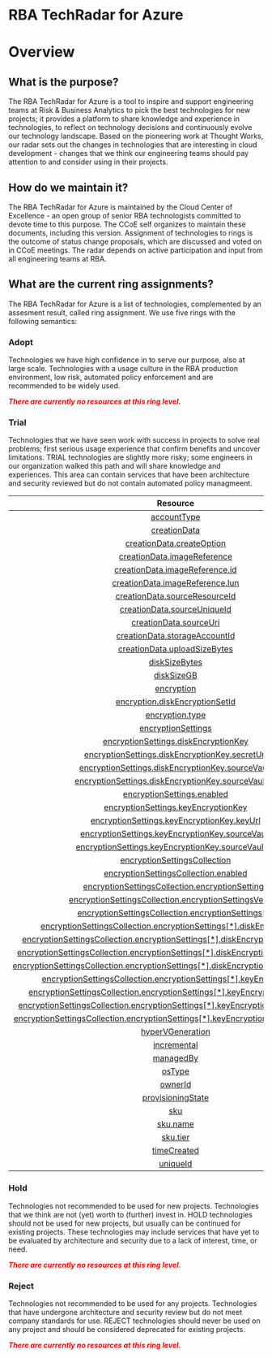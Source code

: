 
RBA TechRadar for Azure
=======================

# Overview

## What is the purpose?


The RBA TechRadar for Azure is a tool to inspire and support engineering teams at Risk & Business Analytics to pick the best technologies for new projects; it provides a platform to share knowledge and experience in technologies, to reflect on technology decisions and continuously evolve our technology landscape.  Based on the pioneering work at Thought Works, our radar sets out the changes in technologies that are interesting in cloud development - changes that we think our engineering teams should pay attention to and consider using in their projects.
## How do we maintain it?


The RBA TechRadar for Azure is maintained by the Cloud Center of Excellence - an open group of senior RBA technologists committed to devote time to this purpose.  The CCoE self organizes to maintain these documents, including this version.  Assignment of technologies to rings is the outcome of status change proposals, which are discussed and voted on in CCoE meetings.  The radar depends on active participation and input from all engineering teams at RBA.
## What are the current ring assignments?


The RBA TechRadar for Azure is a list of technologies, complemented by an assesment result, called ring assignment.  We use five rings with the following semantics:
### Adopt


Technologies we have high confidence in to serve our purpose, also at large scale.  Technologies with a usage culture in the RBA production environment, low risk, automated policy enforcement and are recommended to be widely used.  
  
***<font color="red"> There are currently no resources at this ring level. </font>***
### Trial


Technologies that we have seen work with success in projects to solve real problems;  first serious usage experience that confirm benefits and uncover limitations.  TRIAL technologies are slightly more risky; some engineers in our organization walked this path and will share knowledge and experiences.  This area can contain services that have been architecture and security reviewed but do not contain automated policy managmeent.  

|Resource|Description|Path|Status|
| :---: | :---: | :---: | :---: |
|[accountType](https://github.com/openrba/python-azure-techradar/tree/master/Microsoft.Compute/snapshots/accountType)|UNKNOWN|Microsoft.Compute/snapshots/accountType|TRIAL|
|[creationData](https://github.com/openrba/python-azure-techradar/tree/master/Microsoft.Compute/snapshots/creationData)|UNKNOWN|Microsoft.Compute/snapshots/creationData|TRIAL|
|[creationData.createOption](https://github.com/openrba/python-azure-techradar/tree/master/Microsoft.Compute/snapshots/creationData.createOption)|UNKNOWN|Microsoft.Compute/snapshots/creationData.createOption|TRIAL|
|[creationData.imageReference](https://github.com/openrba/python-azure-techradar/tree/master/Microsoft.Compute/snapshots/creationData.imageReference)|UNKNOWN|Microsoft.Compute/snapshots/creationData.imageReference|TRIAL|
|[creationData.imageReference.id](https://github.com/openrba/python-azure-techradar/tree/master/Microsoft.Compute/snapshots/creationData.imageReference.id)|UNKNOWN|Microsoft.Compute/snapshots/creationData.imageReference.id|TRIAL|
|[creationData.imageReference.lun](https://github.com/openrba/python-azure-techradar/tree/master/Microsoft.Compute/snapshots/creationData.imageReference.lun)|UNKNOWN|Microsoft.Compute/snapshots/creationData.imageReference.lun|TRIAL|
|[creationData.sourceResourceId](https://github.com/openrba/python-azure-techradar/tree/master/Microsoft.Compute/snapshots/creationData.sourceResourceId)|UNKNOWN|Microsoft.Compute/snapshots/creationData.sourceResourceId|TRIAL|
|[creationData.sourceUniqueId](https://github.com/openrba/python-azure-techradar/tree/master/Microsoft.Compute/snapshots/creationData.sourceUniqueId)|UNKNOWN|Microsoft.Compute/snapshots/creationData.sourceUniqueId|TRIAL|
|[creationData.sourceUri](https://github.com/openrba/python-azure-techradar/tree/master/Microsoft.Compute/snapshots/creationData.sourceUri)|UNKNOWN|Microsoft.Compute/snapshots/creationData.sourceUri|TRIAL|
|[creationData.storageAccountId](https://github.com/openrba/python-azure-techradar/tree/master/Microsoft.Compute/snapshots/creationData.storageAccountId)|UNKNOWN|Microsoft.Compute/snapshots/creationData.storageAccountId|TRIAL|
|[creationData.uploadSizeBytes](https://github.com/openrba/python-azure-techradar/tree/master/Microsoft.Compute/snapshots/creationData.uploadSizeBytes)|UNKNOWN|Microsoft.Compute/snapshots/creationData.uploadSizeBytes|TRIAL|
|[diskSizeBytes](https://github.com/openrba/python-azure-techradar/tree/master/Microsoft.Compute/snapshots/diskSizeBytes)|UNKNOWN|Microsoft.Compute/snapshots/diskSizeBytes|TRIAL|
|[diskSizeGB](https://github.com/openrba/python-azure-techradar/tree/master/Microsoft.Compute/snapshots/diskSizeGB)|UNKNOWN|Microsoft.Compute/snapshots/diskSizeGB|TRIAL|
|[encryption](https://github.com/openrba/python-azure-techradar/tree/master/Microsoft.Compute/snapshots/encryption)|UNKNOWN|Microsoft.Compute/snapshots/encryption|TRIAL|
|[encryption.diskEncryptionSetId](https://github.com/openrba/python-azure-techradar/tree/master/Microsoft.Compute/snapshots/encryption.diskEncryptionSetId)|UNKNOWN|Microsoft.Compute/snapshots/encryption.diskEncryptionSetId|TRIAL|
|[encryption.type](https://github.com/openrba/python-azure-techradar/tree/master/Microsoft.Compute/snapshots/encryption.type)|UNKNOWN|Microsoft.Compute/snapshots/encryption.type|TRIAL|
|[encryptionSettings](https://github.com/openrba/python-azure-techradar/tree/master/Microsoft.Compute/snapshots/encryptionSettings)|UNKNOWN|Microsoft.Compute/snapshots/encryptionSettings|TRIAL|
|[encryptionSettings.diskEncryptionKey](https://github.com/openrba/python-azure-techradar/tree/master/Microsoft.Compute/snapshots/encryptionSettings.diskEncryptionKey)|UNKNOWN|Microsoft.Compute/snapshots/encryptionSettings.diskEncryptionKey|TRIAL|
|[encryptionSettings.diskEncryptionKey.secretUrl](https://github.com/openrba/python-azure-techradar/tree/master/Microsoft.Compute/snapshots/encryptionSettings.diskEncryptionKey.secretUrl)|UNKNOWN|Microsoft.Compute/snapshots/encryptionSettings.diskEncryptionKey.secretUrl|TRIAL|
|[encryptionSettings.diskEncryptionKey.sourceVault](https://github.com/openrba/python-azure-techradar/tree/master/Microsoft.Compute/snapshots/encryptionSettings.diskEncryptionKey.sourceVault)|UNKNOWN|Microsoft.Compute/snapshots/encryptionSettings.diskEncryptionKey.sourceVault|TRIAL|
|[encryptionSettings.diskEncryptionKey.sourceVault.id](https://github.com/openrba/python-azure-techradar/tree/master/Microsoft.Compute/snapshots/encryptionSettings.diskEncryptionKey.sourceVault.id)|UNKNOWN|Microsoft.Compute/snapshots/encryptionSettings.diskEncryptionKey.sourceVault.id|TRIAL|
|[encryptionSettings.enabled](https://github.com/openrba/python-azure-techradar/tree/master/Microsoft.Compute/snapshots/encryptionSettings.enabled)|UNKNOWN|Microsoft.Compute/snapshots/encryptionSettings.enabled|TRIAL|
|[encryptionSettings.keyEncryptionKey](https://github.com/openrba/python-azure-techradar/tree/master/Microsoft.Compute/snapshots/encryptionSettings.keyEncryptionKey)|UNKNOWN|Microsoft.Compute/snapshots/encryptionSettings.keyEncryptionKey|TRIAL|
|[encryptionSettings.keyEncryptionKey.keyUrl](https://github.com/openrba/python-azure-techradar/tree/master/Microsoft.Compute/snapshots/encryptionSettings.keyEncryptionKey.keyUrl)|UNKNOWN|Microsoft.Compute/snapshots/encryptionSettings.keyEncryptionKey.keyUrl|TRIAL|
|[encryptionSettings.keyEncryptionKey.sourceVault](https://github.com/openrba/python-azure-techradar/tree/master/Microsoft.Compute/snapshots/encryptionSettings.keyEncryptionKey.sourceVault)|UNKNOWN|Microsoft.Compute/snapshots/encryptionSettings.keyEncryptionKey.sourceVault|TRIAL|
|[encryptionSettings.keyEncryptionKey.sourceVault.id](https://github.com/openrba/python-azure-techradar/tree/master/Microsoft.Compute/snapshots/encryptionSettings.keyEncryptionKey.sourceVault.id)|UNKNOWN|Microsoft.Compute/snapshots/encryptionSettings.keyEncryptionKey.sourceVault.id|TRIAL|
|[encryptionSettingsCollection](https://github.com/openrba/python-azure-techradar/tree/master/Microsoft.Compute/snapshots/encryptionSettingsCollection)|UNKNOWN|Microsoft.Compute/snapshots/encryptionSettingsCollection|TRIAL|
|[encryptionSettingsCollection.enabled](https://github.com/openrba/python-azure-techradar/tree/master/Microsoft.Compute/snapshots/encryptionSettingsCollection.enabled)|UNKNOWN|Microsoft.Compute/snapshots/encryptionSettingsCollection.enabled|TRIAL|
|[encryptionSettingsCollection.encryptionSettings](https://github.com/openrba/python-azure-techradar/tree/master/Microsoft.Compute/snapshots/encryptionSettingsCollection.encryptionSettings)|UNKNOWN|Microsoft.Compute/snapshots/encryptionSettingsCollection.encryptionSettings|TRIAL|
|[encryptionSettingsCollection.encryptionSettingsVersion](https://github.com/openrba/python-azure-techradar/tree/master/Microsoft.Compute/snapshots/encryptionSettingsCollection.encryptionSettingsVersion)|UNKNOWN|Microsoft.Compute/snapshots/encryptionSettingsCollection.encryptionSettingsVersion|TRIAL|
|[encryptionSettingsCollection.encryptionSettings[*]](https://github.com/openrba/python-azure-techradar/tree/master/Microsoft.Compute/snapshots/encryptionSettingsCollection.encryptionSettings[*])|UNKNOWN|Microsoft.Compute/snapshots/encryptionSettingsCollection.encryptionSettings[*]|TRIAL|
|[encryptionSettingsCollection.encryptionSettings[*].diskEncryptionKey](https://github.com/openrba/python-azure-techradar/tree/master/Microsoft.Compute/snapshots/encryptionSettingsCollection.encryptionSettings[*].diskEncryptionKey)|UNKNOWN|Microsoft.Compute/snapshots/encryptionSettingsCollection.encryptionSettings[*].diskEncryptionKey|TRIAL|
|[encryptionSettingsCollection.encryptionSettings[*].diskEncryptionKey.secretUrl](https://github.com/openrba/python-azure-techradar/tree/master/Microsoft.Compute/snapshots/encryptionSettingsCollection.encryptionSettings[*].diskEncryptionKey.secretUrl)|UNKNOWN|Microsoft.Compute/snapshots/encryptionSettingsCollection.encryptionSettings[*].diskEncryptionKey.secretUrl|TRIAL|
|[encryptionSettingsCollection.encryptionSettings[*].diskEncryptionKey.sourceVault](https://github.com/openrba/python-azure-techradar/tree/master/Microsoft.Compute/snapshots/encryptionSettingsCollection.encryptionSettings[*].diskEncryptionKey.sourceVault)|UNKNOWN|Microsoft.Compute/snapshots/encryptionSettingsCollection.encryptionSettings[*].diskEncryptionKey.sourceVault|TRIAL|
|[encryptionSettingsCollection.encryptionSettings[*].diskEncryptionKey.sourceVault.id](https://github.com/openrba/python-azure-techradar/tree/master/Microsoft.Compute/snapshots/encryptionSettingsCollection.encryptionSettings[*].diskEncryptionKey.sourceVault.id)|UNKNOWN|Microsoft.Compute/snapshots/encryptionSettingsCollection.encryptionSettings[*].diskEncryptionKey.sourceVault.id|TRIAL|
|[encryptionSettingsCollection.encryptionSettings[*].keyEncryptionKey](https://github.com/openrba/python-azure-techradar/tree/master/Microsoft.Compute/snapshots/encryptionSettingsCollection.encryptionSettings[*].keyEncryptionKey)|UNKNOWN|Microsoft.Compute/snapshots/encryptionSettingsCollection.encryptionSettings[*].keyEncryptionKey|TRIAL|
|[encryptionSettingsCollection.encryptionSettings[*].keyEncryptionKey.keyUrl](https://github.com/openrba/python-azure-techradar/tree/master/Microsoft.Compute/snapshots/encryptionSettingsCollection.encryptionSettings[*].keyEncryptionKey.keyUrl)|UNKNOWN|Microsoft.Compute/snapshots/encryptionSettingsCollection.encryptionSettings[*].keyEncryptionKey.keyUrl|TRIAL|
|[encryptionSettingsCollection.encryptionSettings[*].keyEncryptionKey.sourceVault](https://github.com/openrba/python-azure-techradar/tree/master/Microsoft.Compute/snapshots/encryptionSettingsCollection.encryptionSettings[*].keyEncryptionKey.sourceVault)|UNKNOWN|Microsoft.Compute/snapshots/encryptionSettingsCollection.encryptionSettings[*].keyEncryptionKey.sourceVault|TRIAL|
|[encryptionSettingsCollection.encryptionSettings[*].keyEncryptionKey.sourceVault.id](https://github.com/openrba/python-azure-techradar/tree/master/Microsoft.Compute/snapshots/encryptionSettingsCollection.encryptionSettings[*].keyEncryptionKey.sourceVault.id)|UNKNOWN|Microsoft.Compute/snapshots/encryptionSettingsCollection.encryptionSettings[*].keyEncryptionKey.sourceVault.id|TRIAL|
|[hyperVGeneration](https://github.com/openrba/python-azure-techradar/tree/master/Microsoft.Compute/snapshots/hyperVGeneration)|UNKNOWN|Microsoft.Compute/snapshots/hyperVGeneration|TRIAL|
|[incremental](https://github.com/openrba/python-azure-techradar/tree/master/Microsoft.Compute/snapshots/incremental)|UNKNOWN|Microsoft.Compute/snapshots/incremental|TRIAL|
|[managedBy](https://github.com/openrba/python-azure-techradar/tree/master/Microsoft.Compute/snapshots/managedBy)|UNKNOWN|Microsoft.Compute/snapshots/managedBy|TRIAL|
|[osType](https://github.com/openrba/python-azure-techradar/tree/master/Microsoft.Compute/snapshots/osType)|UNKNOWN|Microsoft.Compute/snapshots/osType|TRIAL|
|[ownerId](https://github.com/openrba/python-azure-techradar/tree/master/Microsoft.Compute/snapshots/ownerId)|UNKNOWN|Microsoft.Compute/snapshots/ownerId|TRIAL|
|[provisioningState](https://github.com/openrba/python-azure-techradar/tree/master/Microsoft.Compute/snapshots/provisioningState)|UNKNOWN|Microsoft.Compute/snapshots/provisioningState|TRIAL|
|[sku](https://github.com/openrba/python-azure-techradar/tree/master/Microsoft.Compute/snapshots/sku)|UNKNOWN|Microsoft.Compute/snapshots/sku|TRIAL|
|[sku.name](https://github.com/openrba/python-azure-techradar/tree/master/Microsoft.Compute/snapshots/sku.name)|UNKNOWN|Microsoft.Compute/snapshots/sku.name|TRIAL|
|[sku.tier](https://github.com/openrba/python-azure-techradar/tree/master/Microsoft.Compute/snapshots/sku.tier)|UNKNOWN|Microsoft.Compute/snapshots/sku.tier|TRIAL|
|[timeCreated](https://github.com/openrba/python-azure-techradar/tree/master/Microsoft.Compute/snapshots/timeCreated)|UNKNOWN|Microsoft.Compute/snapshots/timeCreated|TRIAL|
|[uniqueId](https://github.com/openrba/python-azure-techradar/tree/master/Microsoft.Compute/snapshots/uniqueId)|UNKNOWN|Microsoft.Compute/snapshots/uniqueId|TRIAL|

### Hold


Technologies not recommended to be used for new projects. Technologies that we think are not (yet) worth to (further) invest in.  HOLD technologies should not be used for new projects, but usually can be continued for existing projects.  These technologies may include services that have yet to be evaluated by architecture and security due to a lack of interest, time, or need.  
  
***<font color="red"> There are currently no resources at this ring level. </font>***
### Reject


Technologies not recommended to be used for any projects. Technologies that have undergone architecture and security review but do not meet company standards for use.  REJECT technologies should never be used on any project and should be considered deprecated for existing projects.  
  
***<font color="red"> There are currently no resources at this ring level. </font>***